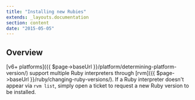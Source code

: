 ```yaml
---
title: "Installing new Rubies"
extends: _layouts.documentation
section: content
date: "2015-05-05"
---
```


## Overview

[v6+ platforms]({{ $page->baseUrl }}/platform/determining-platform-version/) support multiple Ruby interpreters through [rvm]({{ $page->baseUrl }}/ruby/changing-ruby-versions/). If a Ruby interpreter doesn't appear via `rvm list`, simply open a ticket to request a new Ruby version to be installed.
